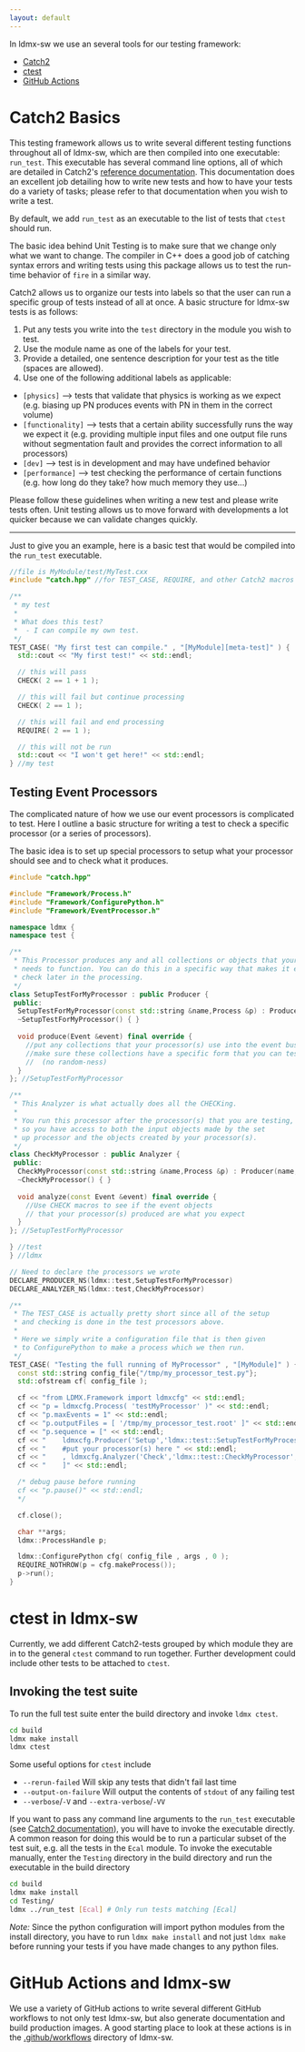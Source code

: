 ```yaml
---
layout: default
---
```


In ldmx-sw we use an several tools for our testing framework: 
- [Catch2](https://github.com/catchorg/Catch2/blob/master/docs/tutorial.md#top)
- [ctest](https://cmake.org/cmake/help/latest/manual/ctest.1.html)
- [GitHub Actions](https://github.com/features/actions)

# Catch2 Basics 
This testing framework allows us to write several different testing functions throughout all of ldmx-sw, which are then compiled into one executable: `run_test`. This executable has several command line options, all of which are detailed in Catch2's [reference documentation](https://github.com/catchorg/Catch2/blob/master/docs/Readme.md#top). This documentation does an excellent job detailing how to write new tests and how to have your tests do a variety of tasks; please refer to that documentation when you wish to write a test.

By default, we add `run_test` as an executable to the list of tests that `ctest` should run.

The basic idea behind Unit Testing is to make sure that we change only what we want to change. The compiler in C++ does a good job of catching syntax errors and writing tests using this package allows us to test the run-time behavior of `fire` in a similar way.

Catch2 allows us to organize our tests into labels so that the user can run a specific group of tests instead of all at once. A basic structure for ldmx-sw tests is as follows:
1. Put any tests you write into the `test` directory in the module you wish to test.
2. Use the module name as one of the labels for your test.
3. Provide a detailed, one sentence description for your test as the title (spaces are allowed).
4. Use one of the following additional labels as applicable:
 - `[physics]` --> tests that validate that physics is working as we expect (e.g. biasing up PN produces events with PN in them in the correct volume)
 - `[functionality]` --> tests that a certain ability successfully runs the way we expect it (e.g. providing multiple input files and one output file runs without segmentation fault and provides the correct information to all processors)
 - `[dev]` --> test is in development and may have undefined behavior
 - `[performance]` --> test checking the performance of certain functions (e.g. how long do they take? how much memory they use...)

Please follow these guidelines when writing a new test and please write tests often. Unit testing allows us to move forward with developments a lot quicker because we can validate changes quickly.

---

Just to give you an example, here is a basic test that would be compiled into the `run_test` executable.

```c++
//file is MyModule/test/MyTest.cxx
#include "catch.hpp" //for TEST_CASE, REQUIRE, and other Catch2 macros

/**
 * my test
 * 
 * What does this test?
 *  - I can compile my own test.
 */
TEST_CASE( "My first test can compile." , "[MyModule][meta-test]" ) {
  std::cout << "My first test!" << std::endl;

  // this will pass
  CHECK( 2 == 1 + 1 );

  // this will fail but continue processing
  CHECK( 2 == 1 );

  // this will fail and end processing
  REQUIRE( 2 == 1 );

  // this will not be run
  std::cout << "I won't get here!" << std::endl;
} //my test
```

## Testing Event Processors
The complicated nature of how we use our event processors is complicated to test. Here I outline a basic structure for writing a test to check a specific processor (or a series of processors).

The basic idea is to set up special processors to setup what your processor should see and to check what it produces.

```c++
#include "catch.hpp"

#include "Framework/Process.h"
#include "Framework/ConfigurePython.h"
#include "Framework/EventProcessor.h"

namespace ldmx {
namespace test {

/**
 * This Processor produces any and all collections or objects that your processor
 * needs to function. You can do this in a specific way that makes it easier to 
 * check later in the processing.
 */
class SetupTestForMyProcessor : public Producer {
 public:
  SetupTestForMyProcessor(const std::string &name,Process &p) : Producer(name,p) { }
  ~SetupTestForMyProcessor() { }
  
  void produce(Event &event) final override {
    //put any collections that your processor(s) use into the event bus
    //make sure these collections have a specific form that you can test easily
    //  (no random-ness)
  }
}; //SetupTestForMyProcessor

/**
 * This Analyzer is what actually does all the CHECKing.
 *
 * You run this processor after the processor(s) that you are testing,
 * so you have access to both the input objects made by the set
 * up processor and the objects created by your processor(s).
 */
class CheckMyProcessor : public Analyzer {
 public:
  CheckMyProcessor(const std::string &name,Process &p) : Producer(name,p) { }
  ~CheckMyProcessor() { }
  
  void analyze(const Event &event) final override {
    //Use CHECK macros to see if the event objects
    // that your processor(s) produced are what you expect
  }
}; //SetupTestForMyProcessor

} //test
} //ldmx

// Need to declare the processors we wrote
DECLARE_PRODUCER_NS(ldmx::test,SetupTestForMyProcessor)
DECLARE_ANALYZER_NS(ldmx::test,CheckMyProcessor)

/**
 * The TEST_CASE is actually pretty short since all of the setup
 * and checking is done in the test processors above.
 *
 * Here we simply write a configuration file that is then given
 * to ConfigurePython to make a process which we then run.
 */
TEST_CASE( "Testing the full running of MyProcessor" , "[MyModule]" ) {
  const std::string config_file{"/tmp/my_processor_test.py"};
  std::ofstream cf( config_file );

  cf << "from LDMX.Framework import ldmxcfg" << std::endl;
  cf << "p = ldmxcfg.Process( 'testMyProcessor' )" << std::endl;
  cf << "p.maxEvents = 1" << std::endl;
  cf << "p.outputFiles = [ '/tmp/my_processor_test.root' ]" << std::endl;
  cf << "p.sequence = [" << std::endl;
  cf << "    ldmxcfg.Producer('Setup','ldmx::test::SetupTestForMyProcessor','MyModule')," << std::endl;
  cf << "    #put your processor(s) here " << std::endl;
  cf << "    , ldmxcfg.Analyzer('Check','ldmx::test::CheckMyProcessor','MyModule')," << std::endl;
  cf << "    ]" << std::endl;

  /* debug pause before running
  cf << "p.pause()" << std::endl;
  */

  cf.close();

  char **args;
  ldmx::ProcessHandle p;

  ldmx::ConfigurePython cfg( config_file , args , 0 );
  REQUIRE_NOTHROW(p = cfg.makeProcess());
  p->run();
}

```

# ctest in ldmx-sw
Currently, we add different Catch2-tests grouped by which module they are in to the general `ctest` command to run together.
Further development could include other tests to be attached to `ctest`. 


## Invoking the test suite 
To run the full test suite enter the build directory and invoke `ldmx ctest`. 

```sh 
cd build 
ldmx make install 
ldmx ctest
```

Some useful options for `ctest` include 
- `--rerun-failed` Will skip any tests that didn't fail last time 
- `--output-on-failure` Will output the contents of `stdout` of any failing test 
- `--verbose`/`-V` and `--extra-verbose`/`-VV` 

If you want to pass any command line arguments to the `run_test` executable (see [Catch2 documentation](https://github.com/catchorg/Catch2/blob/devel/docs/command-line.md#top)), you will have to invoke the executable directly. A common reason for doing this would be to run a particular subset of the test suit, e.g. all the tests in the `Ecal` module. To invoke the executable manually, enter the `Testing` directory in the build directory and run the executable in the build directory 
```sh 
cd build
ldmx make install 
cd Testing/
ldmx ../run_test [Ecal] # Only run tests matching [Ecal]
```

*Note:* Since the python configuration will import python modules from the install directory, you have to run `ldmx make install` and not just `ldmx make` before running your tests if you have made changes to any python files.
 
# GitHub Actions and ldmx-sw
We use a variety of GitHub actions to write several different GitHub workflows to not only test ldmx-sw, but also generate documentation and build production images.
A good starting place to look at these actions is in the [.github/workflows](https://github.com/LDMX-Software/ldmx-sw/tree/trunk/.github/workflows) directory of ldmx-sw.
